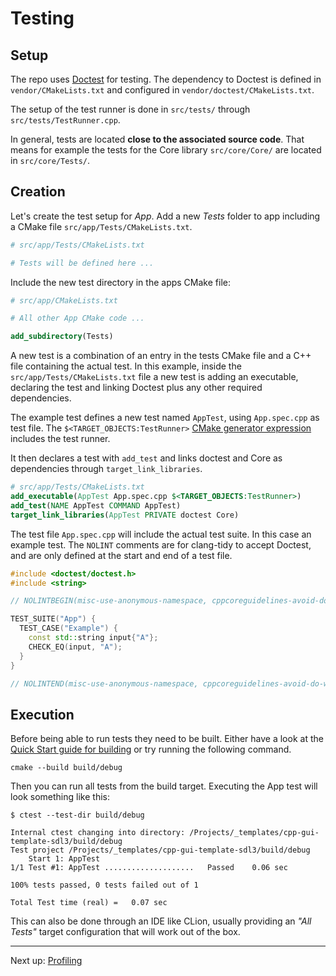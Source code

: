# Testing

## Setup

The repo uses [Doctest](https://github.com/doctest/doctest) for testing. The dependency to Doctest is defined
in `vendor/CMakeLists.txt` and configured in `vendor/doctest/CMakeLists.txt`.

The setup of the test runner is done in `src/tests/` through `src/tests/TestRunner.cpp`.

In general, tests are located **close to the associated source code**. That means for example the tests for the Core
library `src/core/Core/` are located in `src/core/Tests/`.

## Creation

Let's create the test setup for _App_. Add a new _Tests_ folder to app including a CMake
file `src/app/Tests/CMakeLists.txt`.

```cmake
# src/app/Tests/CMakeLists.txt

# Tests will be defined here ...
```

Include the new test directory in the apps CMake file:

```cmake
# src/app/CMakeLists.txt

# All other App CMake code ...

add_subdirectory(Tests)
```

A new test is a combination of an entry in the tests CMake file and a C++ file containing the actual test. In this
example, inside the `src/app/Tests/CMakeLists.txt` file a new test is adding an executable, declaring the test and
linking Doctest plus any other required dependencies.

The example test defines a new test named `AppTest`, using `App.spec.cpp` as test file.
The `$<TARGET_OBJECTS:TestRunner>` [CMake generator expression](https://cmake.org/cmake/help/latest/manual/cmake-generator-expressions.7.html)
includes the test runner.

It then declares a test with `add_test` and links doctest and Core as dependencies through `target_link_libraries`.

```cmake
# src/app/Tests/CMakeLists.txt
add_executable(AppTest App.spec.cpp $<TARGET_OBJECTS:TestRunner>)
add_test(NAME AppTest COMMAND AppTest)
target_link_libraries(AppTest PRIVATE doctest Core)
```

The test file `App.spec.cpp` will include the actual test suite. In this case an example test. The `NOLINT` comments are
for clang-tidy to accept Doctest, and are only defined at the start and end of a test file.

```c++
#include <doctest/doctest.h>
#include <string>

// NOLINTBEGIN(misc-use-anonymous-namespace, cppcoreguidelines-avoid-do-while, cert-err33-c)

TEST_SUITE("App") {
  TEST_CASE("Example") {
    const std::string input{"A"};
    CHECK_EQ(input, "A");
  }
}

// NOLINTEND(misc-use-anonymous-namespace, cppcoreguidelines-avoid-do-while, cert-err33-c)
```

## Execution

Before being able to run tests they need to be built. Either have a look at
the [Quick Start guide for building](QuickStart.md#build) or try running the following command.

```shell
cmake --build build/debug
```

Then you can run all tests from the build target. Executing the App test will look something like this:

```shell
$ ctest --test-dir build/debug

Internal ctest changing into directory: /Projects/_templates/cpp-gui-template-sdl3/build/debug
Test project /Projects/_templates/cpp-gui-template-sdl3/build/debug
    Start 1: AppTest
1/1 Test #1: AppTest ....................   Passed    0.06 sec

100% tests passed, 0 tests failed out of 1

Total Test time (real) =   0.07 sec
```

This can also be done through an IDE like CLion, usually providing an _"All Tests"_ target configuration that will work
out of the box.

***

Next up: [Profiling](Profiling.md)

